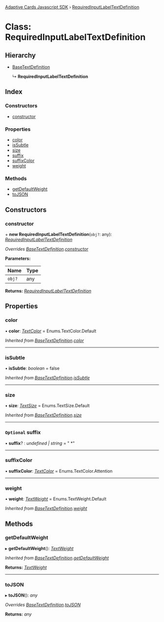 [Adaptive Cards Javascript SDK](../README.md) › [RequiredInputLabelTextDefinition](requiredinputlabeltextdefinition.md)

# Class: RequiredInputLabelTextDefinition

## Hierarchy

* [BaseTextDefinition](basetextdefinition.md)

  ↳ **RequiredInputLabelTextDefinition**

## Index

### Constructors

* [constructor](requiredinputlabeltextdefinition.md#constructor)

### Properties

* [color](requiredinputlabeltextdefinition.md#color)
* [isSubtle](requiredinputlabeltextdefinition.md#issubtle)
* [size](requiredinputlabeltextdefinition.md#size)
* [suffix](requiredinputlabeltextdefinition.md#optional-suffix)
* [suffixColor](requiredinputlabeltextdefinition.md#suffixcolor)
* [weight](requiredinputlabeltextdefinition.md#weight)

### Methods

* [getDefaultWeight](requiredinputlabeltextdefinition.md#getdefaultweight)
* [toJSON](requiredinputlabeltextdefinition.md#tojson)

## Constructors

###  constructor

\+ **new RequiredInputLabelTextDefinition**(`obj?`: any): *[RequiredInputLabelTextDefinition](requiredinputlabeltextdefinition.md)*

*Overrides [BaseTextDefinition](basetextdefinition.md).[constructor](basetextdefinition.md#constructor)*

**Parameters:**

Name | Type |
------ | ------ |
`obj?` | any |

**Returns:** *[RequiredInputLabelTextDefinition](requiredinputlabeltextdefinition.md)*

## Properties

###  color

• **color**: *[TextColor](../enums/textcolor.md)* = Enums.TextColor.Default

*Inherited from [BaseTextDefinition](basetextdefinition.md).[color](basetextdefinition.md#color)*

___

###  isSubtle

• **isSubtle**: *boolean* = false

*Inherited from [BaseTextDefinition](basetextdefinition.md).[isSubtle](basetextdefinition.md#issubtle)*

___

###  size

• **size**: *[TextSize](../enums/textsize.md)* = Enums.TextSize.Default

*Inherited from [BaseTextDefinition](basetextdefinition.md).[size](basetextdefinition.md#size)*

___

### `Optional` suffix

• **suffix**? : *undefined | string* = " *"

___

###  suffixColor

• **suffixColor**: *[TextColor](../enums/textcolor.md)* = Enums.TextColor.Attention

___

###  weight

• **weight**: *[TextWeight](../enums/textweight.md)* = Enums.TextWeight.Default

*Inherited from [BaseTextDefinition](basetextdefinition.md).[weight](basetextdefinition.md#weight)*

## Methods

###  getDefaultWeight

▸ **getDefaultWeight**(): *[TextWeight](../enums/textweight.md)*

*Inherited from [BaseTextDefinition](basetextdefinition.md).[getDefaultWeight](basetextdefinition.md#getdefaultweight)*

**Returns:** *[TextWeight](../enums/textweight.md)*

___

###  toJSON

▸ **toJSON**(): *any*

*Overrides [BaseTextDefinition](basetextdefinition.md).[toJSON](basetextdefinition.md#tojson)*

**Returns:** *any*
